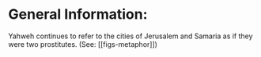 # General Information:

Yahweh continues to refer to the cities of Jerusalem and Samaria as if they were two prostitutes. (See: [[figs-metaphor]])